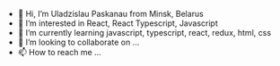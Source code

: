- 👋 Hi, I’m Uladzislau Paskanau from Minsk, Belarus
- 👀 I’m interested in React, React Typescript, Javascript
- 🌱 I’m currently learning javascript, typescript, react, redux, html, css
- 💞️ I’m looking to collaborate on ...
- 📫 How to reach me ...

<!---
Paskinho/Paskinho is a ✨ special ✨ repository because its `README.md` (this file) appears on your GitHub profile.
You can click the Preview link to take a look at your changes.
--->
